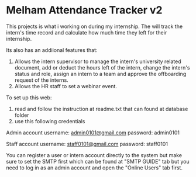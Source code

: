 # Melham Attendance Tracker v2
This projects is what i working on during my internship. The will track the intern's time record and calculate how much time they left for their internship.

Its also has an addiional features that:
1. Allows the intern supervisor to manage the intern's university related document, add or deduct the hours left of the intern, change the intern's status and role, assign an intern to a team and approve the offboarding request of the interns.
2. Allows the HR staff to set a webinar event.

To set up this web:
1. read and follow the instruction at readme.txt that can found at database folder
2. use this following credentials

Admin account
username: admin0101@gmail.com
password: admin0101

Staff account
username: staff0101@gmail.com
password: staff0101

You can register a user or intern account directly to the system but make sure to set the SMTP first which can be found at "SMTP GUIDE" tab but you need to log in as an admin account and open the "Online Users" tab first.
